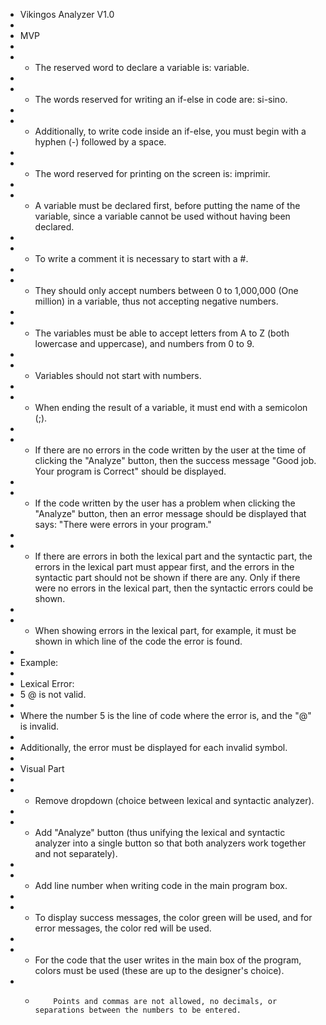 -	Vikingos Analyzer V1.0
-	
-	MVP
-	
-	-	The reserved word to declare a variable is: variable.
-	
-	-	The words reserved for writing an if-else in code are: si-sino.
-	
-	-	Additionally, to write code inside an if-else, you must begin with a hyphen (-) followed by a space.
-	
-	-	The word reserved for printing on the screen is: imprimir.
-	
-	-	A variable must be declared first, before putting the name of the variable, since a variable cannot be used without having been declared.
-	
-	-	To write a comment it is necessary to start with a #.
-	
-	-	They should only accept numbers between 0 to 1,000,000 (One million) in a variable, thus not accepting negative numbers.
-	
-	-	The variables must be able to accept letters from A to Z (both lowercase and uppercase), and numbers from 0 to 9.
-	
-	-	Variables should not start with numbers.
-	
-	-	When ending the result of a variable, it must end with a semicolon (;).
-	
-	-	If there are no errors in the code written by the user at the time of clicking the "Analyze" button, then the success message "Good job. Your program is Correct" should be displayed.
-	
-	-	If the code written by the user has a problem when clicking the "Analyze" button, then an error message should be displayed that says: "There were errors in your program."
-	
-	-	If there are errors in both the lexical part and the syntactic part, the errors in the lexical part must appear first, and the errors in the syntactic part should not be shown if there are any. Only if there were no errors in the lexical part, then the syntactic errors could be shown.
-	
-	-	When showing errors in the lexical part, for example, it must be shown in which line of the code the error is found.
-	
-	Example:
-	
-	Lexical Error:
-	5 @ is not valid.
-	
-	Where the number 5 is the line of code where the error is, and the "@" is invalid.
-	
-	Additionally, the error must be displayed for each invalid symbol.
-	
-	Visual Part
-	
-	-	Remove dropdown (choice between lexical and syntactic analyzer).
-	
-	-	Add "Analyze" button (thus unifying the lexical and syntactic analyzer into a single button so that both analyzers work together and not separately).
-	
-	-	Add line number when writing code in the main program box.
-	
-	-	To display success messages, the color green will be used, and for error messages, the color red will be used.
-	
-	-	For the code that the user writes in the main box of the program, colors must be used (these are up to the designer's choice).
-	-         Points and commas are not allowed, no decimals, or separations between the numbers to be entered.
